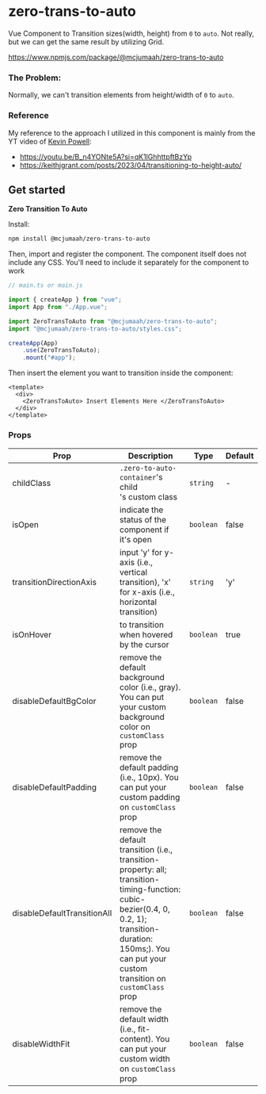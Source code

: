 # zero-trans-to-auto

Vue Component to Transition sizes(width, height) from `0` to `auto`. Not really, but we can get the same result by utilizing Grid.

https://www.npmjs.com/package/@mcjumaah/zero-trans-to-auto

### The Problem:

Normally, we can't transition elements from height/width of `0` to `auto`.

### Reference

My reference to the approach I utilized in this component is mainly from the YT video of [Kevin Powell](https://github.com/kevin-powell):

- https://youtu.be/B_n4YONte5A?si=qK1lGhhttpftBzYp
- https://keithjgrant.com/posts/2023/04/transitioning-to-height-auto/

## Get started

**Zero Transition To Auto**

Install:

```bash
npm install @mcjumaah/zero-trans-to-auto
```

Then, import and register the component.
The component itself does not include any CSS. You'll need to include it separately for the component to work

```js
// main.ts or main.js

import { createApp } from "vue";
import App from "./App.vue";

import ZeroTransToAuto from "@mcjumaah/zero-trans-to-auto";
import "@mcjumaah/zero-trans-to-auto/styles.css";

createApp(App)
    .use(ZeroTransToAuto);
    .mount("#app");
```

Then insert the element you want to transition inside the component:

```vue
<template>
  <div>
    <ZeroTransToAuto> Insert Elements Here </ZeroTransToAuto>
  </div>
</template>
```

### Props

| Prop                        | Description                                                                                                                                                                                                     | Type      | Default |
| --------------------------- | --------------------------------------------------------------------------------------------------------------------------------------------------------------------------------------------------------------- | --------- | ------- |
| childClass                  | `.zero-to-auto-container`'s child <div>'s custom class                                                                                                                                                          | `string`  | -       |
| isOpen                      | indicate the status of the component if it's open                                                                                                                                                               | `boolean` | false   |
| transitionDirectionAxis     | input 'y' for y-axis (i.e., vertical transition), 'x' for x-axis (i.e., horizontal transition)                                                                                                                  | `string`  | 'y'     |
| isOnHover                   | to transition when hovered by the cursor                                                                                                                                                                        | `boolean` | true    |
| disableDefaultBgColor       | remove the default background color (i.e., gray). You can put your custom background color on `customClass` prop                                                                                                | `boolean` | false   |
| disableDefaultPadding       | remove the default padding (i.e., 10px). You can put your custom padding on `customClass` prop                                                                                                                  | `boolean` | false   |
| disableDefaultTransitionAll | remove the default transition (i.e., transition-property: all; transition-timing-function: cubic-bezier(0.4, 0, 0.2, 1); transition-duration: 150ms;). You can put your custom transition on `customClass` prop | `boolean` | false   |
| disableWidthFit             | remove the default width (i.e., fit-content). You can put your custom width on `customClass` prop                                                                                                               | `boolean` | false   |
